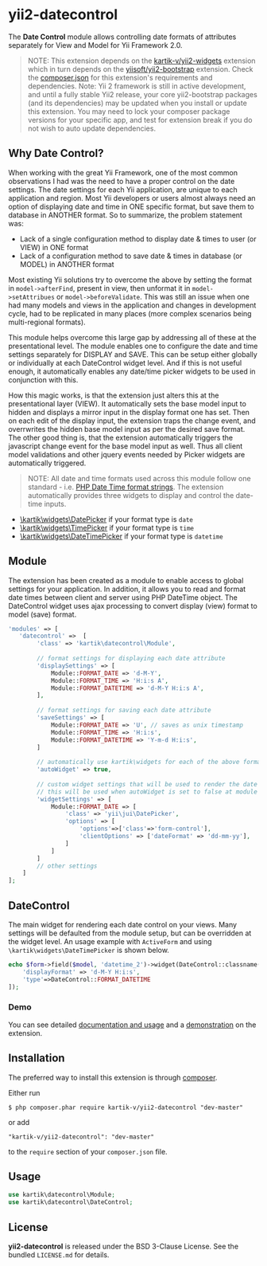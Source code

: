 yii2-datecontrol
================

The **Date Control** module allows controlling date formats of attributes separately for View and Model for Yii Framework 2.0.

> NOTE: This extension depends on the [kartik-v/yii2-widgets](https://github.com/kartik-v/yii2-widgets) extension which in turn depends on the
[yiisoft/yii2-bootstrap](https://github.com/yiisoft/yii2/tree/master/extensions/bootstrap) extension. Check the 
[composer.json](https://github.com/kartik-v/yii2-datecontrol/blob/master/composer.json) for this extension's requirements and dependencies. 
Note: Yii 2 framework is still in active development, and until a fully stable Yii2 release, your core yii2-bootstrap packages (and its dependencies) 
may be updated when you install or update this extension. You may need to lock your composer package versions for your specific app, and test 
for extension break if you do not wish to auto update dependencies.

## Why Date Control?

When working with the great Yii Framework, one of the most common observations I had was the need to have a proper control on the date settings. The date settings for each 
Yii application, are unique to each application and region. Most Yii developers or users almost always need an option of displaying date and time in ONE specific format, 
but save them to database in ANOTHER format. So to summarize, the problem statement was:

- Lack of a single configuration method to display date & times to user (or VIEW) in ONE format
- Lack of a configuration method to save date & times in database (or MODEL) in ANOTHER format

Most existing Yii solutions try to overcome the above by setting the format in `model->afterFind`, present in view, then unformat it in `model->setAttribues` or `model->beforeValidate`.
This was still an issue when one had many models and views in the application and changes in development cycle, had to be replicated in many places (more complex scenarios being multi-regional formats).

This module helps overcome this large gap by addressing all of these at the presentational level. The module enables one to configure the date and time 
settings separately for DISPLAY and SAVE. This can be setup either globally or individually at each DateControl widget level. And if this is not useful enough, it 
automatically enables any date/time picker widgets to be used in conjunction with this.

How this magic works, is that the extension just alters this at the presentational layer (VIEW). It automatically sets the base model input to hidden and displays
a mirror input in the display format one has set. Then on each edit of the display input, the extension traps the change event, and overrwrites the hidden base model 
input as per the desired save format. The other good thing is, that the extension automatically triggers the javascript change event for the base model input 
as well. Thus all client model validations and other jquery events needed by Picker widgets are automatically triggered.

> NOTE: All date and time formats used across this module follow one standard - i.e. [PHP Date Time format strings](http://php.net/manual/en/function.date.php#refsect1-function.date-parameters). The extension automatically
provides three widgets to display and control the date-time inputs. 

- [\kartik\widgets\DatePicker](http://demos.krajee.com/widget-details/datepicker) if your format type is `date`
- [\kartik\widgets\TimePicker](http://demos.krajee.com/widget-details/timepicker) if your format type is `time`
- [\kartik\widgets\DateTimePicker](http://demos.krajee.com/widget-details/datetimepicker) if your format type is `datetime`


## Module

The extension has been created as a module to enable access to global settings for your application. In addition, it allows you to read and format date times
between client and server using PHP DateTime object. The DateControl widget uses ajax processing to convert display (view) format to model (save) format.

```php
'modules' => [
   'datecontrol' =>  [
        'class' => 'kartik\datecontrol\Module',
        
        // format settings for displaying each date attribute
        'displaySettings' => [
            Module::FORMAT_DATE => 'd-M-Y',
            Module::FORMAT_TIME => 'H:i:s A',
            Module::FORMAT_DATETIME => 'd-M-Y H:i:s A',
        ],
        
        // format settings for saving each date attribute
        'saveSettings' => [
            Module::FORMAT_DATE => 'U', // saves as unix timestamp
            Module::FORMAT_TIME => 'H:i:s',
            Module::FORMAT_DATETIME => 'Y-m-d H:i:s',
        ]
        
        // automatically use kartik\widgets for each of the above formats
        'autoWidget' => true,
        
        // custom widget settings that will be used to render the date input instead of kartik\widgets,
        // this will be used when autoWidget is set to false at module or widget level.
        'widgetSettings' => [
            Module::FORMAT_DATE => [
                'class' => 'yii\jui\DatePicker', 
                'options' => [
                    'options'=>['class'=>'form-control'],
                    'clientOptions' => ['dateFormat' => 'dd-mm-yy'],
                ]
            ]
        ]
        // other settings
    ]
];
```

## DateControl

The main widget for rendering each date control on your views. Many settings will be defaulted from the module setup, but can be overridden
at the widget level. An usage example with `ActiveForm` and using `\kartik\widgets\DateTimePicker` is shown below.

```php
echo $form->field($model, 'datetime_2')->widget(DateControl::classname(), [
    'displayFormat' => 'd-M-Y H:i:s',
    'type'=>DateControl::FORMAT_DATETIME
]);
```

### Demo
You can see detailed [documentation and usage](http://demos.krajee.com/datecontrol) and a [demonstration](http://demos.krajee.com/datecontrol-demo) on the extension.

## Installation

The preferred way to install this extension is through [composer](http://getcomposer.org/download/).

Either run

```
$ php composer.phar require kartik-v/yii2-datecontrol "dev-master"
```

or add

```
"kartik-v/yii2-datecontrol": "dev-master"
```

to the ```require``` section of your `composer.json` file.

## Usage
```php
use kartik\datecontrol\Module;
use kartik\datecontrol\DateControl;
```

## License

**yii2-datecontrol** is released under the BSD 3-Clause License. See the bundled `LICENSE.md` for details.
